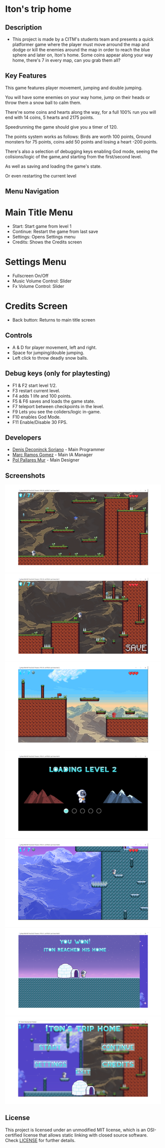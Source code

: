 # Iton's trip home

## Description

 - This project is made by a CITM's students team and presents a quick platformer game where the player must move arround the map and dodge or kill the enemies around the map 
 in order to reach the blue sphere and later on, Iton's home. Some coins appear along your way home, there's 7 in every map, can you grab them all?

## Key Features

   This game features player movement, jumping and double jumping.
 
   You will have some enemies on your way home, jump on their heads or throw them a snow ball to calm them.
   
   There're some coins and hearts along the way, for a full 100% run you will end with 14 coins, 5 hearts and 2175 points.
   
   Speedrunning the game should give you a timer of 120.
   
   The points system works as follows: Birds are worth 100 points, Ground monsters for 75 points, coins add 50 points and losing a heart -200 points.
 
   There's also a selection of debugging keys enabling God mode, seeing the colisions/logic of the game,and starting from the first/second level.
   
   As well as saving and loading the game's state.
   
   Or even restarting the current level
   
   
## Menu Navigation


# Main Title Menu

- Start: Start game from level 1
- Continue: Restart the game from last save
- Settings: Opens Settings menu
- Credits: Shows the Credits screen


# Settings Menu

- Fullscreen On/Off
- Music Volume Control: Slider
- Fx Volume Control: Slider

# Credits Screen

- Back button: Returns to main title screen

## Controls

 - A & D for player movement, left and right.
 - Space for jumping/double jumping.
 - Left click to throw deadly snow balls.
 
 ## Debug keys (only for playtesting)
 
 - F1 & F2 start level 1/2.
 - F3 restart current level.
 - F4 adds 1 life and 100 points.
 - F5 & F6 saves and loads the game state.
 - F7 teleport between checkpoints in the level.
 - F9 Lets you see the coliders/logic in-game.
 - F10 enables God Mode.
 - F11 Enable/Disable 30 FPS.
 

## Developers

 - [Denis Deconinck Soriano](https://github.com/Denisdrk6) - Main Programmer
 - [Marc Ramos Gomez](https://github.com/Ramsubito) - Main IA Manager
 - [Pol Pallares Mur](https://github.com/Zeta115) - Main Designer
 
## Screenshots
![Screenshot1](https://github.com/Denisdrk6/PlatformerGame/blob/master/Screenshots/Screenshot1.png)
![Screenshot2](https://github.com/Denisdrk6/PlatformerGame/blob/master/Screenshots/Screenshot2.png)
![Screenshot3](https://github.com/Denisdrk6/PlatformerGame/blob/master/Screenshots/Screenshot3.png)
![Screenshot4](https://github.com/Denisdrk6/PlatformerGame/blob/master/Screenshots/Screenshot4.png)
![Screenshot5](https://github.com/Denisdrk6/PlatformerGame/blob/master/Screenshots/Screenshot5.png)
![Screenshot6](https://github.com/Denisdrk6/PlatformerGame/blob/master/Screenshots/Screenshot6.png)
![Screenshot7](https://github.com/Denisdrk6/PlatformerGame/blob/master/Screenshots/Screenshot7.png)

## License

This project is licensed under an unmodified MIT license, which is an OSI-certified license that allows static linking with closed source software. Check [LICENSE](LICENSE) for further details.

